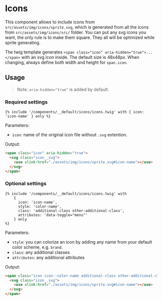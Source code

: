 # Icons

This component allows to include icons from `src/assets/img/icons/sprite.svg`, which is generated from all the icons from `src/assets/img/icons/src/` folder. You can put any svg icons you want, the only rule is to make them square. They all will be optimized while sprite generating.

The twig template generates `<span class="icon" aria-hidden="true">...</span>` with an svg icon inside. The default size is 48x48px. When changing, always define both width and height for `span.icon`.

## Usage

> Note: `aria-hidden="true"` is added by default.

### Required settings

```twig
{% include '/components/__default/icons/icons.twig' with { icon: 'icon-name' } only %}
```

Parameters:

- `icon`: name of the original icon file without `.svg` extention.

Output:

```html
<span class="icon" aria-hidden="true">
  <svg class="icon__svg">
    <use xlink:href="./assets/img/icons/sprite.svg#icon-name"></use>
  </svg>
</span>
```

### Optional settings

```twig
{% include '/components/__default/icons/icons.twig' with
    {
      icon: 'icon-name',
      style: 'color-name',
      class: 'additional-class other-additional-class',
      attributes: 'data-toggle="menu"'
    } only
%}
```

Parameters:

- `style`: you can colorize an icon by adding any name from your default color scheme, e.g. `brand`.
- `class`: any additional classes
- `attributes`: any additional attributes

Output:

```html
<span class="icon icon--color-name additional-class other-additional-class" aria-hidden="true" data-toggle="menu">
  <svg class="icon__svg">
    <use xlink:href="./assets/img/icons/sprite.svg#icon-name"></use>
  </svg>
</span>
```
